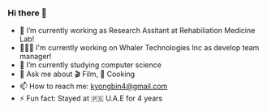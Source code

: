 ### Hi there 👋

<!--
**yongbin4/yongbin4** is a ✨ _special_ ✨ repository because its `README.md` (this file) appears on your GitHub profile.

Here are some ideas to get you started:

- 🔭 I’m currently working on ...
- 🌱 I’m currently learning ...
- 👯 I’m looking to collaborate on ...
- 🤔 I’m looking for help with ...
- 💬 Ask me about ...
- 📫 How to reach me: ...
- 😄 Pronouns: ...
- ⚡ Fun fact: ...
-->

- 🔭 I’m currently working as Research Assitant at Rehabiliation Medicine Lab!
- 🧑🏻‍💻 I'm currently working on Whaler Technologies Inc as develop team manager!
- 🌱 I’m currently studying computer science
- 💬 Ask me about 🎬 Film, 🍻 Cooking
- 📫 How to reach me: kyongbin4@gmail.com
- ⚡ Fun fact: Stayed at 🇵🇸 U.A.E for 4 years
